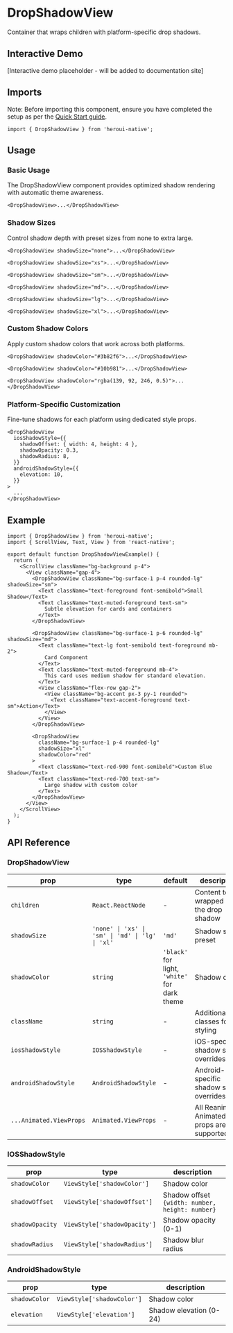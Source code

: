 # DropShadowView

Container that wraps children with platform-specific drop shadows.

## Interactive Demo

[Interactive demo placeholder - will be added to documentation site]

## Imports

Note: Before importing this component, ensure you have completed the setup as per the [Quick Start guide](../../../README.md).

```tsx
import { DropShadowView } from 'heroui-native';
```

## Usage

### Basic Usage

The DropShadowView component provides optimized shadow rendering with automatic theme awareness.

```tsx
<DropShadowView>...</DropShadowView>
```

### Shadow Sizes

Control shadow depth with preset sizes from none to extra large.

```tsx
<DropShadowView shadowSize="none">...</DropShadowView>

<DropShadowView shadowSize="xs">...</DropShadowView>

<DropShadowView shadowSize="sm">...</DropShadowView>

<DropShadowView shadowSize="md">...</DropShadowView>

<DropShadowView shadowSize="lg">...</DropShadowView>

<DropShadowView shadowSize="xl">...</DropShadowView>
```

### Custom Shadow Colors

Apply custom shadow colors that work across both platforms.

```tsx
<DropShadowView shadowColor="#3b82f6">...</DropShadowView>

<DropShadowView shadowColor="#10b981">...</DropShadowView>

<DropShadowView shadowColor="rgba(139, 92, 246, 0.5)">...</DropShadowView>
```

### Platform-Specific Customization

Fine-tune shadows for each platform using dedicated style props.

```tsx
<DropShadowView
  iosShadowStyle={{
    shadowOffset: { width: 4, height: 4 },
    shadowOpacity: 0.3,
    shadowRadius: 8,
  }}
  androidShadowStyle={{
    elevation: 10,
  }}
>
  ...
</DropShadowView>
```

## Example

```tsx
import { DropShadowView } from 'heroui-native';
import { ScrollView, Text, View } from 'react-native';

export default function DropShadowViewExample() {
  return (
    <ScrollView className="bg-background p-4">
      <View className="gap-4">
        <DropShadowView className="bg-surface-1 p-4 rounded-lg" shadowSize="sm">
          <Text className="text-foreground font-semibold">Small Shadow</Text>
          <Text className="text-muted-foreground text-sm">
            Subtle elevation for cards and containers
          </Text>
        </DropShadowView>

        <DropShadowView className="bg-surface-1 p-6 rounded-lg" shadowSize="md">
          <Text className="text-lg font-semibold text-foreground mb-2">
            Card Component
          </Text>
          <Text className="text-muted-foreground mb-4">
            This card uses medium shadow for standard elevation.
          </Text>
          <View className="flex-row gap-2">
            <View className="bg-accent px-3 py-1 rounded">
              <Text className="text-accent-foreground text-sm">Action</Text>
            </View>
          </View>
        </DropShadowView>

        <DropShadowView
          className="bg-surface-1 p-4 rounded-lg"
          shadowSize="xl"
          shadowColor="red"
        >
          <Text className="text-red-900 font-semibold">Custom Blue Shadow</Text>
          <Text className="text-red-700 text-sm">
            Large shadow with custom color
          </Text>
        </DropShadowView>
      </View>
    </ScrollView>
  );
}
```

## API Reference

### DropShadowView

| prop                    | type                                             | default                                       | description                                      |
| ----------------------- | ------------------------------------------------ | --------------------------------------------- | ------------------------------------------------ |
| `children`              | `React.ReactNode`                                | -                                             | Content to be wrapped with the drop shadow       |
| `shadowSize`            | `'none' \| 'xs' \| 'sm' \| 'md' \| 'lg' \| 'xl'` | `'md'`                                        | Shadow size preset                               |
| `shadowColor`           | `string`                                         | `'black'` for light, `'white'` for dark theme | Shadow color                                     |
| `className`             | `string`                                         | -                                             | Additional CSS classes for styling               |
| `iosShadowStyle`        | `IOSShadowStyle`                                 | -                                             | iOS-specific shadow style overrides              |
| `androidShadowStyle`    | `AndroidShadowStyle`                             | -                                             | Android-specific shadow style overrides          |
| `...Animated.ViewProps` | `Animated.ViewProps`                             | -                                             | All Reanimated Animated.View props are supported |

### IOSShadowStyle

| prop            | type                         | description                                     |
| --------------- | ---------------------------- | ----------------------------------------------- |
| `shadowColor`   | `ViewStyle['shadowColor']`   | Shadow color                                    |
| `shadowOffset`  | `ViewStyle['shadowOffset']`  | Shadow offset `{width: number, height: number}` |
| `shadowOpacity` | `ViewStyle['shadowOpacity']` | Shadow opacity (0-1)                            |
| `shadowRadius`  | `ViewStyle['shadowRadius']`  | Shadow blur radius                              |

### AndroidShadowStyle

| prop          | type                       | description             |
| ------------- | -------------------------- | ----------------------- |
| `shadowColor` | `ViewStyle['shadowColor']` | Shadow color            |
| `elevation`   | `ViewStyle['elevation']`   | Shadow elevation (0-24) |
